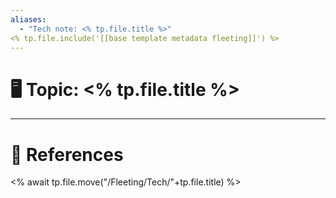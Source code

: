 ```yaml
---
aliases: 
  - "Tech note: <% tp.file.title %>"
<% tp.file.include('[[base template metadata fleeting]]') %>
---
```


# 🖥️ Topic: <% tp.file.title %>


---
# 📝 References


<% await tp.file.move("/Fleeting/Tech/"+tp.file.title) %>
